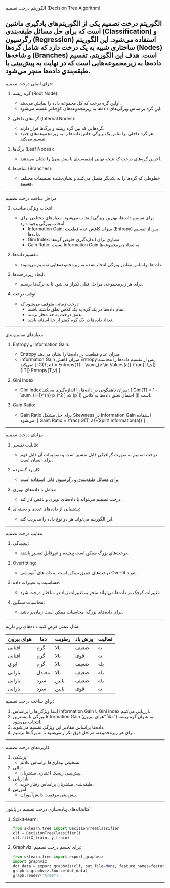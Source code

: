  الگوریتم درخت تصمیم (Decision Tree Algorithm)

الگوریتم درخت تصمیم یکی از الگوریتم‌های یادگیری ماشین است که برای حل مسائل طبقه‌بندی (Classification) و رگرسیون (Regression) استفاده می‌شود. این الگوریتم ساختاری شبیه به یک درخت دارد که شامل گره‌ها (Nodes) و شاخه‌ها (Branches) است. هدف این الگوریتم، تقسیم داده‌ها به زیرمجموعه‌هایی است که در نهایت به پیش‌بینی یا طبقه‌بندی داده‌ها منجر می‌شود.
---

 اجزای اصلی درخت تصمیم
1. گره ریشه (Root Node):
   - اولین گره درخت که کل مجموعه داده را نمایش می‌دهد.
   - این گره براساس ویژگی‌های داده‌ها به زیرمجموعه‌های کوچکتر تقسیم می‌شود.

2. گره‌های داخلی (Internal Nodes):
   - گره‌هایی که بین گره ریشه و برگ‌ها قرار دارند.
   - هر گره داخلی براساس یک ویژگی خاص داده‌ها را به زیرمجموعه‌های جدید تقسیم می‌کند.

3. برگ‌ها (Leaf Nodes):
   - آخرین گره‌های درخت که نتیجه نهایی (طبقه‌بندی یا پیش‌بینی) را نشان می‌دهند.

4. شاخه‌ها (Branches):
   - خطوطی که گره‌ها را به یکدیگر متصل می‌کنند و نشان‌دهنده تصمیمات مختلف هستند.

---

 مراحل ساخت درخت تصمیم
1. انتخاب ویژگی مناسب:
   - برای تقسیم داده‌ها، بهترین ویژگی انتخاب می‌شود. معیارهای مختلفی برای انتخاب ویژگی وجود دارد:
     - Information Gain: میزان کاهش عدم قطعیت (Entropy) پس از تقسیم داده‌ها.
     - Gini Index: معیاری برای اندازه‌گیری خلوص گره‌ها.
     - Gain Ratio: نسبت Information Gain به تعداد زیرمجموعه‌ها.

2. تقسیم داده‌ها:
   - داده‌ها براساس مقادیر ویژگی انتخاب‌شده به زیرمجموعه‌هایی تقسیم می‌شوند.

3. ایجاد زیردرخت‌ها:
   - برای هر زیرمجموعه، مراحل قبلی تکرار می‌شود تا به برگ‌ها برسیم.

4. توقف درخت:
   - درخت زمانی متوقف می‌شود که:
     - تمام داده‌ها در یک گره به یک کلاس تعلق داشته باشند.
     - عمق درخت به حد مجاز برسد.
     - تعداد داده‌ها در یک گره کمتر از حد آستانه باشد.

---

 معیارهای تقسیم‌بندی
1. Entropy و Information Gain:
   - Entropy میزان عدم قطعیت در داده‌ها را نشان می‌دهد.
   - Information Gain میزان کاهش Entropy پس از تقسیم داده‌ها را محاسبه می‌کند:
     \[
     IG(T, a) = Entropy(T) - \sum_{v \in Values(a)} \frac{|T_v|}{|T|} Entropy(T_v)
     \]

2. Gini Index:
   - Gini Index میزان ناهمگونی در داده‌ها را اندازه‌گیری می‌کند:
     \[
     Gini(T) = 1 - \sum_{i=1}^{n} p_i^2
     \]
     که \(p_i\) احتمال تعلق داده‌ها به کلاس \(i\) است.

3. Gain Ratio:
   - Gain Ratio برای حل مشکل Skewness در Information Gain استفاده می‌شود:
     \[
     Gain\ Ratio = \frac{IG(T, a)}{Split\ Information(a)}
     \]

---

 مزایای درخت تصمیم
1. قابلیت تفسیر:
   - درخت تصمیم به صورت گرافیکی قابل تفسیر است و تصمیمات آن قابل فهم برای انسان است.

2. کاربرد گسترده:
   - برای مسائل طبقه‌بندی و رگرسیون قابل استفاده است.

3. تعامل با داده‌های نویزی:
   - درخت تصمیم می‌تواند با داده‌های نویزی و ناقص کار کند.

4. پشتیبانی از داده‌های عددی و دسته‌ای:
   - این الگوریتم می‌تواند هر دو نوع داده را مدیریت کند.

---

 معایب درخت تصمیم
1. پیچیدگی:
   - درخت‌های بزرگ ممکن است پیچیده و غیرقابل تفسیر باشند.

2. Overfitting:
   - درخت‌های عمیق ممکن است به داده‌های آموزشی Overfit شوند.

3. حساسیت به تغییرات داده:
   - تغییرات کوچک در داده‌ها می‌تواند منجر به تغییرات زیاد در ساختار درخت شود.

4. محاسبات سنگین:
   - برای داده‌های بزرگ، محاسبات ممکن است زمان‌بر باشد.

---

 مثال عملی
فرض کنید داده‌های زیر داریم:

| هوای بیرون | دما | رطوبت | وزش باد | فعالیت |
|------------|------|--------|----------|---------|
| آفتابی    | گرم  | بالا   | ضعیف    | نه      |
| آفتابی    | گرم  | بالا   | قوی      | نه      |
| ابری       | گرم  | بالا   | ضعیف    | بله     |
| بارانی     | معتدل| بالا   | ضعیف    | بله     |
| بارانی     | سرد  | پایین  | ضعیف    | بله     |
| بارانی     | سرد  | پایین  | قوی      | نه      |

برای ساخت درخت تصمیم:
1. ابتدا ویژگی‌ها را براساس Information Gain یا Gini Index ارزیابی می‌کنیم.
2. ویژگی با بیشترین Information Gain (مثلاً "هوای بیرون") به عنوان گره ریشه انتخاب می‌شود.
3. داده‌ها براساس مقادیر این ویژگی تقسیم می‌شوند.
4. برای هر زیرمجموعه، مراحل فوق تکرار می‌شود تا به برگ‌ها برسیم.

---

 کاربردهای درخت تصمیم
1. پزشکی:
   - تشخیص بیماری‌ها براساس علائم.
2. مالی:
   - پیش‌بینی ریسک اعتباری مشتریان.
3. بازاریابی:
   - طبقه‌بندی مشتریان براساس رفتار خرید.
4. آموزش:
   - پیش‌بینی موفقیت دانش‌آموزان.

---

 کتابخانه‌های پیاده‌سازی درخت تصمیم در پایتون
1. Scikit-learn:
   ```python
   from sklearn.tree import DecisionTreeClassifier
   clf = DecisionTreeClassifier()
   clf.fit(X_train, y_train)
   ```
2. Graphviz:
   برای تجسم درخت تصمیم:
   ```python
   from sklearn.tree import export_graphviz
   import graphviz
   dot_data = export_graphviz(clf, out_file=None, feature_names=features)
   graph = graphviz.Source(dot_data)
   graph.render("tree")
   ```

---
 
